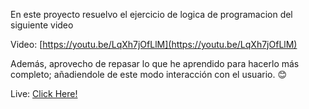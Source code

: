 En este proyecto resuelvo el ejercicio de logica de programacion del siguiente video

Video: [https://youtu.be/LqXh7jOfLlM](https://youtu.be/LqXh7jOfLlM)

Además, aprovecho de repasar lo que he aprendido para hacerlo más completo; añadiendole de este modo interacción con el usuario. 😊

Live: [Click Here!](https://ojitxslml.github.io/Javascript-basic-excercises/Logic-9/)
